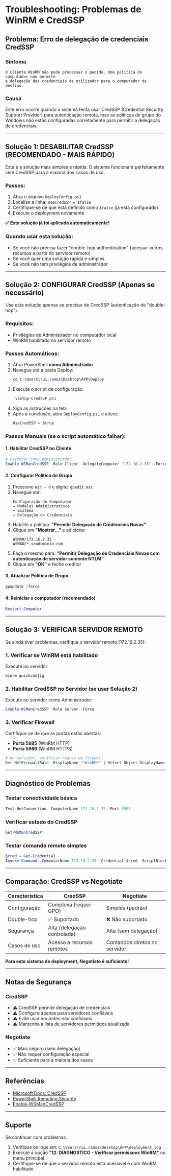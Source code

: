 # Troubleshooting: Problemas de WinRM e CredSSP

## Problema: Erro de delegação de credenciais CredSSP

### Sintoma
```
O cliente WinRM não pode processar o pedido. Uma política do computador não permite
a delegação das credenciais de utilizador para o computador de destino.
```

### Causa
Este erro ocorre quando o sistema tenta usar CredSSP (Credential Security Support Provider)
para autenticação remota, mas as políticas de grupo do Windows não estão configuradas
corretamente para permitir a delegação de credenciais.

---

## Solução 1: DESABILITAR CredSSP (RECOMENDADO - MAIS RÁPIDO)

Esta é a solução mais simples e rápida. O sistema funcionará perfeitamente sem CredSSP
para a maioria dos casos de uso.

### Passos:
1. Abra o arquivo `DeployConfig.ps1`
2. Localize a linha: `UseCredSSP = $false`
3. Certifique-se de que está definido como `$false` (já está configurado)
4. Execute o deployment novamente

**✅ Esta solução já foi aplicada automaticamente!**

### Quando usar esta solução:
- Se você não precisa fazer "double-hop authentication" (acessar outros recursos a partir do servidor remoto)
- Se você quer uma solução rápida e simples
- Se você não tem privilégios de administrador

---

## Solução 2: CONFIGURAR CredSSP (Apenas se necessário)

Use esta solução apenas se precisar de CredSSP (autenticação de "double-hop").

### Requisitos:
- Privilégios de Administrador no computador local
- WinRM habilitado no servidor remoto

### Passos Automáticos:
1. Abra PowerShell **como Administrador**
2. Navegue até a pasta Deploy:
   ```powershell
   cd C:\Users\rui.ramos\Desktop\APP\Deploy
   ```
3. Execute o script de configuração:
   ```powershell
   .\Setup-CredSSP.ps1
   ```
4. Siga as instruções na tela
5. Após a conclusão, abra `DeployConfig.ps1` e altere:
   ```powershell
   UseCredSSP = $true
   ```

### Passos Manuais (se o script automático falhar):

#### 1. Habilitar CredSSP no Cliente
```powershell
# Executar como Administrador
Enable-WSManCredSSP -Role Client -DelegateComputer "172.16.2.35" -Force
```

#### 2. Configurar Política de Grupo
1. Pressione `Win + R` e digite: `gpedit.msc`
2. Navegue até:
   ```
   Configuração do Computador
   → Modelos Administrativos
   → Sistema
   → Delegação de Credenciais
   ```
3. Habilite a política: **"Permitir Delegação de Credenciais Novas"**
4. Clique em **"Mostrar..."** e adicione:
   ```
   WSMAN/172.16.2.35
   WSMAN/*.seudominio.com
   ```
5. Faça o mesmo para: **"Permitir Delegação de Credenciais Novas com autenticação de servidor somente NTLM"**
6. Clique em **"OK"** e feche o editor

#### 3. Atualizar Política de Grupo
```powershell
gpupdate /force
```

#### 4. Reiniciar o computador (recomendado)
```powershell
Restart-Computer
```

---

## Solução 3: VERIFICAR SERVIDOR REMOTO

Se ainda tiver problemas, verifique o servidor remoto (172.16.2.35):

### 1. Verificar se WinRM está habilitado
Execute no servidor:
```powershell
winrm quickconfig
```

### 2. Habilitar CredSSP no Servidor (se usar Solução 2)
Execute no servidor como Administrador:
```powershell
Enable-WSManCredSSP -Role Server -Force
```

### 3. Verificar Firewall
Certifique-se de que as portas estão abertas:
- **Porta 5985** (WinRM HTTP)
- **Porta 5986** (WinRM HTTPS)

```powershell
# No servidor, verificar regras de firewall
Get-NetFirewallRule -DisplayName "*WinRM*" | Select-Object DisplayName, Enabled
```

---

## Diagnóstico de Problemas

### Testar conectividade básica
```powershell
Test-NetConnection -ComputerName 172.16.2.35 -Port 5985
```

### Verificar estado do CredSSP
```powershell
Get-WSManCredSSP
```

### Testar comando remoto simples
```powershell
$cred = Get-Credential
Invoke-Command -ComputerName 172.16.2.35 -Credential $cred -ScriptBlock { $env:COMPUTERNAME }
```

---

## Comparação: CredSSP vs Negotiate

| Característica | CredSSP | Negotiate |
|---------------|---------|-----------|
| Configuração | Complexa (requer GPO) | Simples (padrão) |
| Double-hop | ✅ Suportado | ❌ Não suportado |
| Segurança | Alta (delegação controlada) | Alta (sem delegação) |
| Casos de uso | Acesso a recursos remotos | Comandos diretos no servidor |

**Para este sistema de deployment, Negotiate é suficiente!**

---

## Notas de Segurança

### CredSSP
- ⚠️ CredSSP permite delegação de credenciais
- ⚠️ Configure apenas para servidores confiáveis
- ⚠️ Evite usar em redes não confiáveis
- ⚠️ Mantenha a lista de servidores permitidos atualizada

### Negotiate
- ✅ Mais seguro (sem delegação)
- ✅ Não requer configuração especial
- ✅ Suficiente para a maioria dos casos

---

## Referências

- [Microsoft Docs: CredSSP](https://docs.microsoft.com/en-us/windows/win32/secauthn/credential-security-support-provider)
- [PowerShell Remoting Security](https://docs.microsoft.com/en-us/powershell/scripting/security/remoting/winrmsecurity)
- [Enable-WSManCredSSP](https://docs.microsoft.com/en-us/powershell/module/microsoft.wsman.management/enable-wsmancredssp)

---

## Suporte

Se continuar com problemas:
1. Verifique os logs em: `C:\Users\rui.ramos\Desktop\APP\deployment.log`
2. Execute a opção **"12. DIAGNOSTICO - Verificar permissoes WinRM"** no menu principal
3. Certifique-se de que o servidor remoto está acessível e com WinRM habilitado
